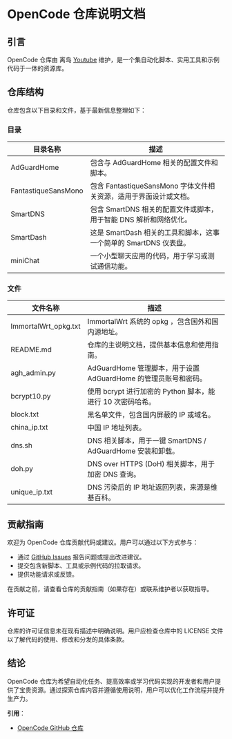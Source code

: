 # OpenCode 仓库说明文档

## 引言

OpenCode 仓库由 离岛 [Youtube](https://youtube.com/@Lidao) 维护，是一个集自动化脚本、实用工具和示例代码于一体的资源库。

## 仓库结构

仓库包含以下目录和文件，基于最新信息整理如下：

### 目录

| 目录名称            | 描述                                                                 |
|---------------------|----------------------------------------------------------------------|
| AdGuardHome         | 包含与 AdGuardHome 相关的配置文件和脚本。                             |
| FantastiqueSansMono | 包含 FantastiqueSansMono 字体文件相关资源，适用于界面设计或文档。     |
| SmartDNS            | 包含 SmartDNS 相关的配置文件或脚本，用于智能 DNS 解析和网络优化。     |
| SmartDash           | 这是 SmartDash 相关的工具和脚本，这事一个简单的 SmartDNS 仪表盘。     |
| miniChat            | 一个小型聊天应用的代码，用于学习或测试通信功能。                      |

### 文件

| 文件名称            | 描述                                                                 |
|---------------------|----------------------------------------------------------------------|
| ImmortalWrt_opkg.txt| ImmortalWrt 系统的 opkg ，包含国外和国内源地址。                |
| README.md           | 仓库的主说明文档，提供基本信息和使用指南。                       |
| agh_admin.py        | AdGuardHome 管理脚本，用于设置 AdGuardHome 的管理员账号和密码。  |
| bcrypt10.py         | 使用 bcrypt 进行加密的 Python 脚本，能进行 10 次密码哈希。       |
| block.txt           | 黑名单文件，包含国内屏蔽的 IP 或域名。                           |
| china_ip.txt        | 中国 IP 地址列表。                                              |
| dns.sh              | DNS 相关脚本，用于一键 SmartDNS / AdGuardHome 安装和卸载。       |
| doh.py              | DNS over HTTPS (DoH) 相关脚本，用于加密 DNS 查询。              |
| unique_ip.txt       | DNS 污染后的 IP 地址返回列表，来源是维基百科。                   |


## 贡献指南

欢迎为 OpenCode 仓库贡献代码或建议。用户可以通过以下方式参与：

- 通过 [GitHub Issues](https://github.com/LidaoNote/OpenCode/issues) 报告问题或提出改进建议。
- 提交包含新脚本、工具或示例代码的拉取请求。
- 提供功能请求或反馈。

在贡献之前，请查看仓库的贡献指南（如果存在）或联系维护者以获取指导。

## 许可证

仓库的许可证信息未在现有描述中明确说明。用户应检查仓库中的 LICENSE 文件以了解代码的使用、修改和分发的具体条款。

## 结论

OpenCode 仓库为希望自动化任务、提高效率或学习代码实现的开发者和用户提供了宝贵资源。通过探索仓库内容并遵循使用说明，用户可以优化工作流程并提升生产力。

**引用**：

- [OpenCode GitHub 仓库](https://github.com/LidaoNote/OpenCode)